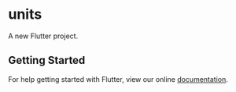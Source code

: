# units

A new Flutter project.

## Getting Started

For help getting started with Flutter, view our online
[documentation](https://flutter.io/).
